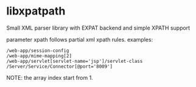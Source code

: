 # libxpatpath
Small XML parser library with EXPAT backend and simple XPATH support


parameter xpath follows partial xml xpath rules. examples:
```
/web-app/session-config
/web-app/mime-mapping[2]
/web-app/servlet[servlet-name='jsp']/servlet-class
/Server/Service/Connector[@port='8009']
```
NOTE: the array index start from 1.

